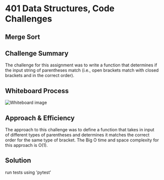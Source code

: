 # 401 Data Structures, Code Challenges

## Merge Sort

## Challenge Summary

The challenge for this assignment was to write a function that determines if the input string of parentheses match (i.e., open brackets match with closed brackets and in the correct order).

## Whiteboard Process

![Whiteboard image](./)

## Approach & Efficiency

The approach to this challenge was to define a function that takes in input of different types of parentheses and determines it matches the correct order for the same type of bracket. The Big O time and space complexity for this approach is O(1).

## Solution

run tests using 'pytest'
